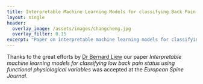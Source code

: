 ```yaml
---
title: Interpretable Machine Learning Models for classifying Back Pain
layout: single
header:
  overlay_image: /assets/images/changcheng.jpg
  overlay_filter: 0.15
excerpt: "Paper on interpretable machine learning models for classifying back pain accepted"
---
```


Thanks to the great efforts by [Dr Bernard Liew](https://scholar.google.co.uk/citations?user=hlewrCkAAAAJ&hl=en) our paper *Interpretable machine learning models for classifying low back pain status using functional physiological variables* was accepted at the *European Spine Journal*.
